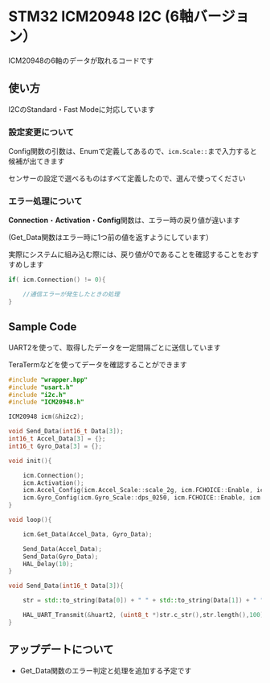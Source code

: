 # STM32 ICM20948 I2C (6軸バージョン）

ICM20948の6軸のデータが取れるコードです

## 使い方

I2CのStandard・Fast Modeに対応しています

### 設定変更について

Config関数の引数は、Enumで定義してあるので、```icm.Scale::```まで入力すると候補が出てきます

センサーの設定で選べるものはすべて定義したので、選んで使ってください

### エラー処理について

**Connection**・**Activation**・**Config**関数は、エラー時の戻り値が違います

(Get_Data関数はエラー時に1つ前の値を返すようにしています）

実際にシステムに組み込む際には、戻り値が0であることを確認することをおすすめします
 
```cpp
if( icm.Connection() != 0){

	//通信エラーが発生したときの処理
}
```

## Sample Code

UART2を使って、取得したデータを一定間隔ごとに送信しています

TeraTermなどを使ってデータを確認することができます

```cpp
#include "wrapper.hpp"
#include "usart.h"
#include "i2c.h"
#include "ICM20948.h"

ICM20948 icm(&hi2c2);

void Send_Data(int16_t Data[3]);
int16_t Accel_Data[3] = {};
int16_t Gyro_Data[3] = {};

void init(){

	icm.Connection();
	icm.Activation();
	icm.Accel_Config(icm.Accel_Scale::scale_2g, icm.FCHOICE::Enable, icm.DLPFCFG::Setting_6, icm.Accel_Ave::x1);
	icm.Gyro_Config(icm.Gyro_Scale::dps_0250, icm.FCHOICE::Enable, icm.DLPFCFG::Setting_6, icm.Gyro_Ave::x1);
}

void loop(){

	icm.Get_Data(Accel_Data, Gyro_Data);

	Send_Data(Accel_Data);
	Send_Data(Gyro_Data);
	HAL_Delay(10);
}

void Send_Data(int16_t Data[3]){

	str = std::to_string(Data[0]) + " " + std::to_string(Data[1]) + " " + std::to_string(Data[2]) + "\n";

	HAL_UART_Transmit(&huart2, (uint8_t *)str.c_str(),str.length(),100);
}
```

## アップデートについて

- Get_Data関数のエラー判定と処理を追加する予定です
